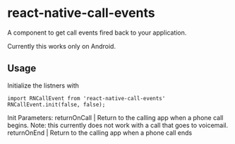 # react-native-call-events
A component to get call events fired back to your application.

Currently this works only on Android.

## Usage
Initialize the listners with
```
import RNCallEvent from 'react-native-call-events'
RNCallEvent.init(false, false);
```
Init Parameters:
returnOnCall | Return to the calling app when a phone call begins. Note: this currently does not work with a call that goes to voicemail.
returnOnEnd | Return to the calling app when a phone call ends
